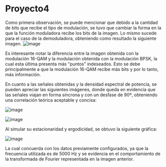 # Proyecto4
Como primera observación, se puede mencionar que debido a la cantidad de bits que recibe el tipo de modulación, se tuvo que cambiar la forma en la que la función moduladora recibe los bits de la imagen. Lo mismo sucede para el caso de la demoduladora, obteniendo como resultado la siguiente imagen.
![image](https://user-images.githubusercontent.com/85804091/125529762-9ddb66dc-b654-4327-a08b-dc17ad01aac1.png)

Es interesante notar la diferencia entre la imagen obtenida con la modulación 16-QAM y la modulación obtenida con la modulación BPSK, la cual esta última presenta más "puntos" indeseados. Esto se debe principalmente a que la modulación 16-QAM recibe más bits y por lo tanto, más información.

En cuanto a las señales obtenidas y la densidad espectral de potencia, se pueden apreciar las siguientes imágenes, donde queda en evidencia que las señales viajan en forma síncrona y con un desfase de 90º, obteniendo una correlación teórica aceptable y concisa:

![image](https://user-images.githubusercontent.com/85804091/125531184-be4c89e2-f72b-4bf8-9b30-ab6e695a9d4b.png)

![image](https://user-images.githubusercontent.com/85804091/125531207-518e2311-07fe-4d56-9008-20c1261c492e.png)

Al simular su estacionaridad y ergodicidad, se obtuvo la siguiente gráfica:

![image](https://user-images.githubusercontent.com/85804091/125532321-de2928d8-0057-4097-9ddc-a9b968b0516c.png)

La cual concuerda con los datos previamente configurados, ya que la frecuencia utilizada es de 5000 Hz y se evidencia en el comportamiento de la transformada de Fourier representada en la imagen anterior.
